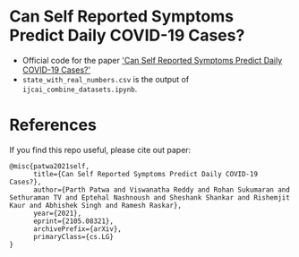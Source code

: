 # Can Self Reported Symptoms Predict Daily COVID-19 Cases?
* Official code for the paper ['Can Self Reported Symptoms Predict Daily COVID-19 Cases?'](https://arxiv.org/abs/2105.08321) 
* ``state_with_real_numbers.csv`` is the output of ``ijcai_combine_datasets.ipynb``.


# References
If you find this repo useful, please cite out paper: <br>
```
@misc{patwa2021self, 
      title={Can Self Reported Symptoms Predict Daily COVID-19 Cases?},  
      author={Parth Patwa and Viswanatha Reddy and Rohan Sukumaran and Sethuraman TV and Eptehal Nashnoush and Sheshank Shankar and Rishemjit Kaur and Abhishek Singh and Ramesh Raskar}, 
      year={2021}, 
      eprint={2105.08321}, 
      archivePrefix={arXiv}, 
      primaryClass={cs.LG} 
}
```

